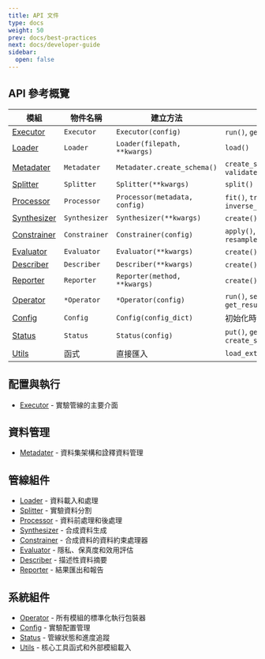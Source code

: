 ```yaml
---
title: API 文件
type: docs
weight: 50
prev: docs/best-practices
next: docs/developer-guide
sidebar:
  open: false
---
```



## API 參考概覽

| 模組 | 物件名稱 | 建立方法 | 主要方法 |
|------|----------|----------|----------|
| [Executor](./executor) | `Executor` | `Executor(config)` | `run()`, `get_status()` |
| [Loader](./loader) | `Loader` | `Loader(filepath, **kwargs)` | `load()` |
| [Metadater](./metadater) | `Metadater` | `Metadater.create_schema()` | `create_schema()`, `validate_schema()` |
| [Splitter](./splitter) | `Splitter` | `Splitter(**kwargs)` | `split()` |
| [Processor](./processor) | `Processor` | `Processor(metadata, config)` | `fit()`, `transform()`, `inverse_transform()` |
| [Synthesizer](./synthesizer) | `Synthesizer` | `Synthesizer(**kwargs)` | `create()`, `fit_sample()` |
| [Constrainer](./constrainer) | `Constrainer` | `Constrainer(config)` | `apply()`, `resample_until_satisfy()` |
| [Evaluator](./evaluator) | `Evaluator` | `Evaluator(**kwargs)` | `create()`, `eval()` |
| [Describer](./describer) | `Describer` | `Describer(**kwargs)` | `create()`, `eval()` |
| [Reporter](./reporter) | `Reporter` | `Reporter(method, **kwargs)` | `create()`, `report()` |
| [Operator](./operator) | `*Operator` | `*Operator(config)` | `run()`, `set_input()`, `get_result()` |
| [Config](./config) | `Config` | `Config(config_dict)` | 初始化時自動處理 |
| [Status](./status) | `Status` | `Status(config)` | `put()`, `get_result()`, `create_snapshot()` |
| [Utils](./utils) | 函式 | 直接匯入 | `load_external_module()` |

## 配置與執行
- [Executor](./executor) - 實驗管線的主要介面

## 資料管理
- [Metadater](./metadater) - 資料集架構和詮釋資料管理

## 管線組件
- [Loader](./loader) - 資料載入和處理
- [Splitter](./splitter) - 實驗資料分割
- [Processor](./processor) - 資料前處理和後處理
- [Synthesizer](./synthesizer) - 合成資料生成
- [Constrainer](./constrainer) - 合成資料的資料約束處理器
- [Evaluator](./evaluator) - 隱私、保真度和效用評估
- [Describer](./describer) - 描述性資料摘要
- [Reporter](./reporter) - 結果匯出和報告

## 系統組件
- [Operator](./operator) - 所有模組的標準化執行包裝器
- [Config](./config) - 實驗配置管理
- [Status](./status) - 管線狀態和進度追蹤
- [Utils](./utils) - 核心工具函式和外部模組載入